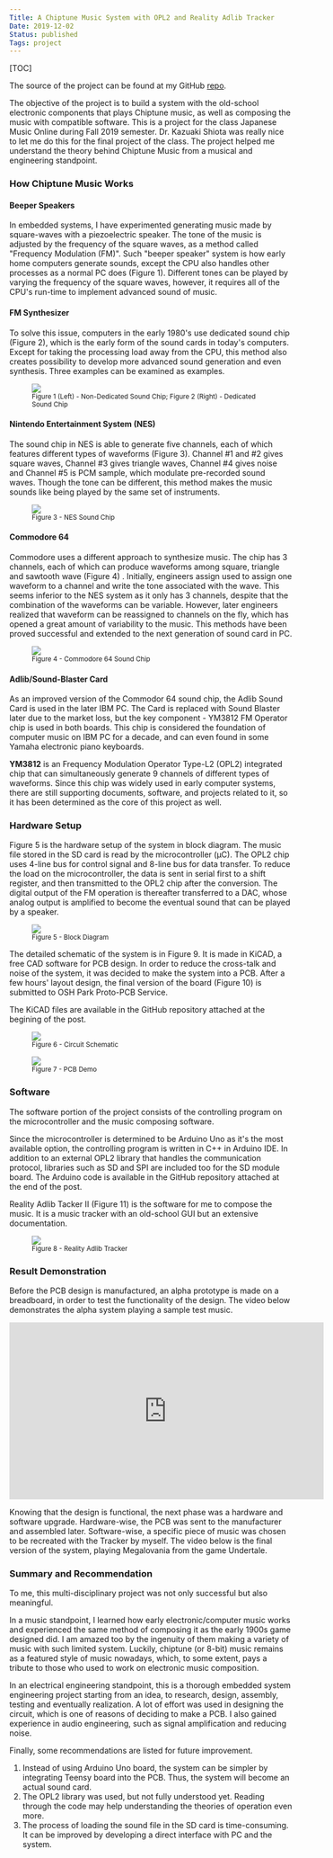 ```yaml
---
Title: A Chiptune Music System with OPL2 and Reality Adlib Tracker
Date: 2019-12-02
Status: published
Tags: project
---
```

[TOC]


The source of the project can be found at my GitHub [repo](https://github.com/liu2z2/opl2-chiptune).

The objective of the project is to build a system with the old-school electronic components that plays Chiptune music, as well as composing the music with compatible software. This is a project for the class Japanese Music Online during Fall 2019 semester.  Dr. Kazuaki Shiota was really nice to let me do this for the final project of the class. The project helped me understand the theory behind Chiptune Music from a musical and engineering standpoint. 

### How Chiptune Music Works

#### Beeper Speakers
In embedded systems, I have experimented generating music made by square-waves with a piezoelectric speaker. The tone of the music is adjusted by the frequency of the square waves, as a method called "Frequency Modulation (FM)". Such "beeper speaker" system is how early home computers generate sounds, except the CPU also handles other processes as a normal PC does (Figure 1). Different tones can be played by varying the frequency of the square waves, however, it requires all of the CPU's run-time to implement advanced sound of music. 

#### FM Synthesizer
To solve this issue, computers in the early 1980's use dedicated sound chip (Figure 2), which is the early form of the sound cards in today's computers. Except for taking the processing load away from the CPU, this method also creates possibility to develop more advanced sound generation and even synthesis. Three examples can be examined as examples.

<figure>
  <img src="/images/project-chiptune/fm-synth.png"/>
  <figcaption> <small> Figure 1 (Left) - Non-Dedicated Sound Chip; Figure 2 (Right) - Dedicated Sound Chip </small> </figcaption>
</figure>

#### Nintendo Entertainment System (NES)
The sound chip in NES is able to generate five channels, each of which features different types of waveforms (Figure 3). Channel #1 and #2 gives square waves, Channel #3 gives triangle waves, Channel #4 gives noise and Channel #5 is PCM sample, which modulate pre-recorded sound waves. Though the tone can be different, this method makes the music sounds like being played by the same set of instruments. 

<figure>
  <img src="/images/project-chiptune/NES.png"/>
  <figcaption> <small> Figure 3 - NES Sound Chip </small> </figcaption>
</figure>

#### Commodore 64
Commodore uses a different approach to synthesize music. The chip has 3 channels, each of which can produce waveforms among square, triangle and sawtooth wave (Figure 4) . Initially, engineers assign used to assign one waveform to a channel and write the tone associated with the wave. This seems inferior to the NES system as it only has 3 channels, despite that the combination of the waveforms can be variable. However, later engineers realized that waveform can be reassigned to channels on the fly, which has opened a great amount of variability to the music. This methods have been proved successful and extended to the next generation of sound card in PC. 

<figure>
  <img src="/images/project-chiptune/C64.png"/>
  <figcaption> <small> Figure 4 - Commodore 64 Sound Chip </small> </figcaption>
</figure>

#### Adlib/Sound-Blaster Card
As an improved version of the Commodor 64 sound chip, the Adlib Sound Card is used in the later IBM PC. The Card is replaced with Sound Blaster later due to the market loss,  but the key component - YM3812 FM Operator chip is used in both boards. This chip is considered the foundation of computer music on IBM PC for a decade, and can even found in some Yamaha electronic piano keyboards. 

**YM3812** is an Frequency Modulation Operator Type-L2 (OPL2) integrated chip that can simultaneously generate 9 channels of different types of waveforms. Since this chip was widely used in early computer systems, there are still supporting documents, software, and projects related to it, so it has been determined as the core of this project as well. 

### Hardware Setup
Figure 5 is the hardware setup of the system in block diagram. The music file stored in the SD card is read by the microcontroller (μC). The OPL2 chip uses 4-line bus for control signal and 8-line bus for data transfer. To reduce the load on the microcontroller, the data is sent in serial first to a shift register, and then transmitted to the OPL2 chip after the conversion. The digital output of the FM operation is thereafter transferred to a DAC, whose analog output is amplified to become the eventual sound that can be played by a speaker. 

<figure>
  <img src="/images/project-chiptune/block.png"/>
  <figcaption> <small> Figure 5 - Block Diagram </small> </figcaption>
</figure>

The detailed schematic of the system is in Figure 9. It is made in KiCAD, a free CAD software for PCB design. In order to reduce the cross-talk and noise of the system, it was decided to make the system into a PCB. After a few hours' layout design, the final version of the board (Figure 10) is submitted to OSH Park Proto-PCB Service. 

The KiCAD files are available in the GitHub repository attached at the begining of the post. 

<figure>
  <img src="/images/project-chiptune/schematic.png"/>
  <figcaption> <small> Figure 6 - Circuit Schematic </small> </figcaption>
</figure>

<figure>
  <img src="/images/project-chiptune/pcb.png"/>
  <figcaption> <small> Figure 7 - PCB Demo </small> </figcaption>
</figure>

### Software
The software portion of the project consists of the controlling program on the microcontroller and the music composing software. 

Since the microcontroller is determined to be Arduino Uno as it's the most available option, the controlling program is written in C++ in Arduino IDE. In addition to an external OPL2 library that handles the communication protocol, libraries such as SD and SPI are included too for the SD module board. The Arduino code is available in the GitHub repository attached at the end of the post. 

Reality Adlib Tacker II (Figure 11) is the software for me to compose the music. It is a music tracker with an old-school GUI but an extensive documentation. 

<figure>
  <img src="/images/project-chiptune/reality.png"/>
  <figcaption> <small> Figure 8 - Reality Adlib Tracker </small> </figcaption>
</figure>

### Result Demonstration
Before the PCB design is manufactured, an alpha prototype is made on a breadboard, in order to test the functionality of the design. The video below demonstrates the alpha system playing a sample test music.

<iframe width="560" height="315" src="https://www.youtube.com/embed/rFG_2tbkUiI" frameborder="0" allow="accelerometer; autoplay; clipboard-write; encrypted-media; gyroscope; picture-in-picture" allowfullscreen></iframe>

Knowing that the design is functional, the next phase was a hardware and software upgrade. Hardware-wise, the PCB was sent to the manufacturer and assembled later. Software-wise, a specific piece of music was chosen to be recreated with the Tracker by myself. The video below is the final version of the system, playing Megalovania from the game Undertale.

### Summary and Recommendation

To me, this multi-disciplinary project was not only successful but also meaningful. 

In a music standpoint, I learned how early electronic/computer music works and experienced the same method of composing it as the early 1900s game designed did. I am amazed too by the ingenuity of them making a variety of music with such limited system. Luckily, chiptune (or 8-bit) music remains as a featured style of music nowadays, which, to some extent, pays a tribute to those who used to work on electronic music composition. 

In an electrical engineering standpoint, this is a thorough embedded system engineering project starting from an idea, to research, design, assembly, testing and eventually realization. A lot of effort was used in designing the circuit, which is one of reasons of deciding to make a PCB. I also gained experience in audio engineering, such as signal amplification and reducing noise. 


Finally, some recommendations are listed for future improvement.

1. Instead of using Arduino Uno board, the system can be simpler by integrating Teensy board into the PCB. Thus, the system will become an actual sound card. 
2. The OPL2 library was used, but not fully understood yet. Reading through the code may help understanding the theories of operation even more.
3. The process of loading the sound file in the SD card is time-consuming. It can be improved by developing a direct interface with PC and the system. 